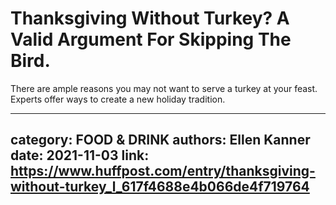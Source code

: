 # Thanksgiving Without Turkey? A Valid Argument For Skipping The Bird.

There are ample reasons you may not want to serve a turkey at your feast. Experts offer ways to create a new holiday tradition.

---
category: FOOD & DRINK
authors: Ellen Kanner
date: 2021-11-03
link: https://www.huffpost.com/entry/thanksgiving-without-turkey_l_617f4688e4b066de4f719764
---
